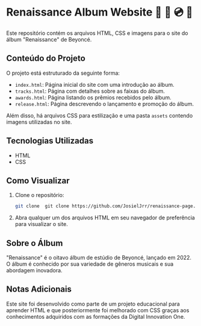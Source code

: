 # Renaissance Album Website 🐝 🐎 💿 🌟

Este repositório contém os arquivos HTML, CSS e imagens para o site do álbum "Renaissance" de Beyoncé.

## Conteúdo do Projeto

O projeto está estruturado da seguinte forma:

- `index.html`: Página inicial do site com uma introdução ao álbum.
- `tracks.html`: Página com detalhes sobre as faixas do álbum.
- `awards.html`: Página listando os prêmios recebidos pelo álbum.
- `release.html`: Página descrevendo o lançamento e promoção do álbum.

Além disso, há arquivos CSS para estilização e uma pasta `assets` contendo imagens utilizadas no site.

## Tecnologias Utilizadas
- HTML
- CSS

## Como Visualizar
1. Clone o repositório:
   ```bash
   git clone  git clone https://github.com/JosielJrr/renaissance-page.git
2. Abra qualquer um dos arquivos HTML em seu navegador de preferência para visualizar o site.

## Sobre o Álbum
"Renaissance" é o oitavo álbum de estúdio de Beyoncé, lançado em 2022. O álbum é conhecido por sua variedade de gêneros musicais e sua abordagem inovadora.

## Notas Adicionais 
Este site foi desenvolvido como parte de um projeto educacional para aprender HTML e que posteriormente foi melhorado com CSS graças aos conhecimentos adquiridos com as formações da Digital Innovation One. 


   
